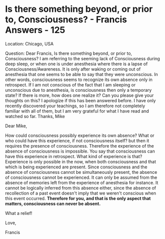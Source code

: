 # Is there something beyond, or prior to, Consciousness? - Francis Answers - 125

Location: Chicago, USA&nbsp;

Question: Dear Francis, Is there something beyond, or prior to, Consciousness? I am referring to the seeming lack of Consciousness during deep sleep, or when one is under anesthesia where there is a lapse of Consciousness/Awareness. It is only after waking or coming out of anesthesia that one seems to be able to say that they were unconscious. In other words, consciousness seems to recognize its own absence only in retrospect. If I am not conscious of the fact that I am sleeping or unconscious due to anesthesia, is consciousness then only a temporary state? If there is more, how does one realize it? Can you please give your thoughts on this? I apologize if this has been answered before. I have only recently discovered your teachings, so I am therefore not completely familiar with all of them, but I am very grateful for what I have read and watched so far. Thanks, Mike

Dear Mike,

How could consciousness possibly experience its own absence? What or who could have this experience, if not consciousness itself? but then it requires the presence of consciousness. Therefore the experience of the absence of consciousness is impossible. You say that consciousness can have this experience in retrospect. What kind of experience is that? Experience is only possible in the now, when both consciousness and that which is being experienced are present. Since consciousness and the absence of consciousness cannot be simultaneously present, the absence of consciousness cannot be experienced. It can only be assumed from the absence of memories left from the experience of anesthesia for instance. It cannot be logically inferred from this absence either, since the absence of recollection of a past event doesn't imply that we weren't conscious when this event occurred. **Therefore for you, and that is the only aspect that matters, consciousness can never be absent.**

What a relief!

Love,

Francis

